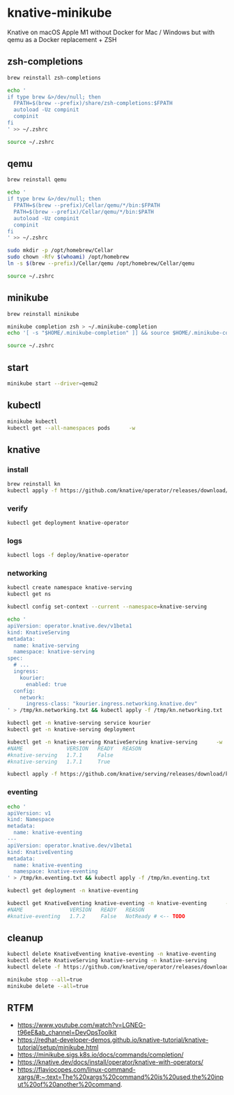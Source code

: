 # knative-minikube
Knative on macOS Apple M1 without Docker for Mac / Windows but with qemu as a Docker replacement + ZSH

## zsh-completions

```bash
brew reinstall zsh-completions

echo '
if type brew &>/dev/null; then
  FPATH=$(brew --prefix)/share/zsh-completions:$FPATH
  autoload -Uz compinit
  compinit
fi
' >> ~/.zshrc

source ~/.zshrc
```

## qemu

```bash
brew reinstall qemu

echo '
if type brew &>/dev/null; then
  FPATH=$(brew --prefix)/Cellar/qemu/*/bin:$FPATH
  PATH=$(brew --prefix)/Cellar/qemu/*/bin:$PATH
  autoload -Uz compinit
  compinit
fi
' >> ~/.zshrc

sudo mkdir -p /opt/homebrew/Cellar
sudo chown -Rfv $(whoami) /opt/homebrew
ln -s $(brew --prefix)/Cellar/qemu /opt/homebrew/Cellar/qemu 

source ~/.zshrc
```

## minikube

```bash
brew reinstall minikube

minikube completion zsh > ~/.minikube-completion
echo '[ -s "$HOME/.minikube-completion" ]] && source $HOME/.minikube-completion' >> ~/.zshrc

source ~/.zshrc
```

## start

```bash
minikube start --driver=qemu2
```

## kubectl

```bash
minikube kubectl
kubectl get --all-namespaces pods      -w
```

## knative

### install

```bash
brew reinstall kn
kubectl apply -f https://github.com/knative/operator/releases/download/knative-v1.11.12/operator.yaml
```

### verify

```bash
kubectl get deployment knative-operator
```

### logs

```bash
kubectl logs -f deploy/knative-operator
```

### networking

```bash
kubectl create namespace knative-serving
kubectl get ns

kubectl config set-context --current --namespace=knative-serving

echo '
apiVersion: operator.knative.dev/v1beta1
kind: KnativeServing
metadata:
  name: knative-serving
  namespace: knative-serving
spec:
  # ...
  ingress:
    kourier:
      enabled: true
  config:
    network:
      ingress-class: "kourier.ingress.networking.knative.dev"
' > /tmp/kn.networking.txt && kubectl apply -f /tmp/kn.networking.txt

kubectl get -n knative-serving service kourier
kubectl get -n knative-serving deployment

kubectl get -n knative-serving KnativeServing knative-serving      -w
#NAME              VERSION   READY   REASON
#knative-serving   1.7.1     False
#knative-serving   1.7.1     True

kubectl apply -f https://github.com/knative/serving/releases/download/knative-v1.11.22/serving-default-domain.yaml 
```

### eventing

```bash
echo '
apiVersion: v1
kind: Namespace
metadata:
  name: knative-eventing
---
apiVersion: operator.knative.dev/v1beta1
kind: KnativeEventing
metadata:
  name: knative-eventing
  namespace: knative-eventing
' > /tmp/kn.eventing.txt && kubectl apply -f /tmp/kn.eventing.txt

kubectl get deployment -n knative-eventing

kubectl get KnativeEventing knative-eventing -n knative-eventing      -w
#NAME               VERSION   READY   REASON
#knative-eventing   1.7.2     False   NotReady # <-- TODO
```

## cleanup

```bash
kubectl delete KnativeEventing knative-eventing -n knative-eventing
kubectl delete KnativeServing knative-serving -n knative-serving
kubectl delete -f https://github.com/knative/operator/releases/download/knative-v1.7.1/operator.yaml

minikube stop --all=true
minikube delete --all=true
```

## RTFM

* https://www.youtube.com/watch?v=LGNEG-t96eE&ab_channel=DevOpsToolkit
* https://redhat-developer-demos.github.io/knative-tutorial/knative-tutorial/setup/minikube.html
* https://minikube.sigs.k8s.io/docs/commands/completion/
* https://knative.dev/docs/install/operator/knative-with-operators/
* https://flaviocopes.com/linux-command-xargs/#:~:text=The%20xargs%20command%20is%20used,the%20input%20of%20another%20command.
